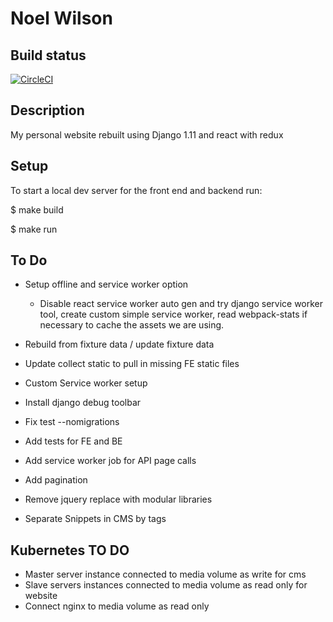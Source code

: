 Noel Wilson
===============================================================================

## Build status

[![CircleCI](https://circleci.com/gh/jwnwilson/django_react_redux_webapp.svg?style=svg)](https://circleci.com/gh/jwnwilson/django_react_redux_webapp)

## Description

My personal website rebuilt using Django 1.11 and react with redux


## Setup

To start a local dev server for the front end and backend run:

$  make build

$  make run

## To Do

- Setup offline and service worker option
    - Disable react service worker auto gen and try django service worker tool, create custom simple service worker, read webpack-stats if necessary to cache the assets we are using.
- Rebuild from fixture data / update fixture data
- Update collect static to pull in missing FE static files
- Custom Service worker setup
- Install django debug toolbar
- Fix test --nomigrations 
- Add tests for FE and BE
- Add service worker job for API page calls
- Add pagination
- Remove jquery replace with modular libraries

- Separate Snippets in CMS by tags

## Kubernetes TO DO

- Master server instance connected to media volume as write for cms
- Slave servers instances connected to media volume as read only for website
- Connect nginx to media volume as read only
